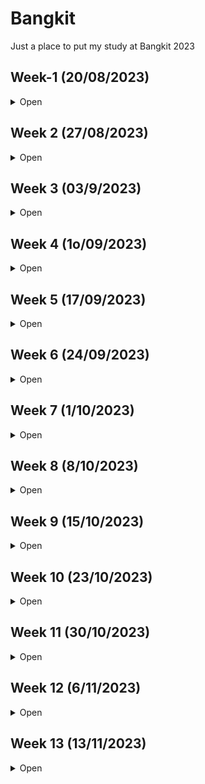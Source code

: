 # Bangkit
Just a place to put my study at Bangkit 2023

## Week-1 (20/08/2023)
<details>
<summary>Open</summary>
## Mengikuti kegiatan-kegiatan:

1.  National Onboarding Program MSIB Angkatan 5
2. Pembukaan Bangkit 2023 Batch 2 dan Technical Briefing Session
3. Life Path: Kickstarting a Journey of Personal Transformation
     - Growth Mindset 
     - Expand Networking (hang out with good friends with good interests) 
     - Manage Long Term Relationships 
     - Manage Skills 
     - Mental Health
4. Participating in the Socialization of the Merdeka Campus Platform for Participants 
     - Fill Logbook 
     - Giving Feedback 
     - Plagiarism
     - Information Center 
     - Ethics

## Mempelajari materi-materi:

1.	Memulai Dasar Pemrograman untuk Menjadi Pengembang Software
    	- Persiapan Belajar
    	- Memahami Kebutuhan Aplikasi
	- Perencanaan Modifikasi Aplikasi
	- Mengerti Konsep Dasar Pemrograman
	- Modifikasi Aplikasi Perangkat Lunak
	- Dokumentasi Pemrograman dan Pengembangan Aplikasi Perangkat Lunak
	- Final Test

2.	Belajar Dasar Git dengan Github
	- Git dan Github
	- Dasar Git
	- Studi Kasus Pengalaman Belajar
	- Git Branches
	- Kolaborasi dengan Tim
	- Studi Kasus Kolaborasi
	- Github sebagai Portofolio
	- Final Test

3.	Pengenalan ke Logika Pemrograman (Progamming Logic 101)
	- Pendahuluan Logika Pemrograman
	- Gerbang Logika
	- Pengenalan Dasar Computational Thinking
	- Studi Kasus dan Final Test
</details>

## Week 2 (27/08/2023)
<details>
<summary>Open</summary>

## Following activities:
1. Attending ILT-SS-01-AH which learn about Fixed Mindset, Growth Mindset, and Giving/Receiving a Proper Feedback.
2. English Pretest. 
3. Weekly Consultant which learn about the rules and introduction with other member of the same group, we also asked a bunch of question to the mentor about the problem we were facing.

## Study Material Completed: Crash Course on Phython
- Introduction to Programming
- Introduction to Python
- Basic Syntax
- Expression and Variables
- Functions
- Condtitionals
- Loops
- While Loops
- For Loops
- Recursion
- Strings, List, and Dictionaries

Completed the first course on coursera "Crash Course on Python" with a grade of 97.50%. I didn’t complete the week 5 of the material because it was optional.
</details>

## Week 3 (03/9/2023)
<details>
<summary>Open</summary>

## Following activities:
- ILT-ML-01-AP Introduction to Python & Git/GitHub.

## Study Material Completed: Crash Course on Phython
- Crash course on Python.
- Using Python to Interact with OS. 
- Intro to Git and GitHub.

## Starting Courses:
- Foundation: Data, Data, Everywhere.
- Ask Questions to Make Data-Driven Decisions.
- Prepare Data for Exploration.
- Process Data from Dirty to Clean.
- Analyze Data to Answer Questions.
- Share Data Through the Art of Visualization.

## Finished Assigment:
- Online Learning #01.
- Growth Mindset and The Power Of Feedback.
  
</details>

## Week 4 (1o/09/2023)
<details>
<summary>Open</summary>

Start Course: Analyze Data to Answer Questions 
Week 1 
- Hands-On Activity: SQL sorting queries 
- Hands-On Activity: Analyze weather data in BigQuery Querys 

Week 2 
- CAST and CONVERT: SQL Server reference documentation 
- MySQL CAST Functions and Operators: MySQL reference documentation
- How to: SQL Type Casting: Blog about type casting that has links to other SQL short guides

Week 3: 
- VLOOKUP resources for Microsoft Excel.
- SQL Join and Database Join.
  
Start Courses: Ask Questions to Make Data-Driven Decision 

Week 1: 
- Learning Log Template: Consider what data means to you. 

Week 2:
- How one retailer’s data strategy powers seamless customer experiences.
- How one of the world’s biggest marketers ripped up its playbook and learned to anticipate intent.
- Dashboard 
- Designing compelling dashboards 
- 6 real-world examples of business intelligence dashboards.
- Requirements Gathering Worksheet 
- Effective questions. 
- Tableau’s Viz Gallery 
- Tableau’s Viz of the Day 
- Filter Actions.
Week 3:
- Google Sheets shortcuts 
- Microsoft Excel shortcuts 
- More about spreadsheet errors and fixes 
- DAC2 Keyboard functions 1 
- DAC2 Keyboard functions 2 
- Scope of Work
  
</details>


## Week 5 (17/09/2023)
<details>
<summary>Open</summary>

## Following activities:
- Student Team Meeting 1
- ILT-EN-01-120 Spoken Correspondence
- ILT-ML-02-BH Data Analytics
- Weekly Consultation 4 

## Study Material Completed: Crash Course on Phython
- Prepare Data for Exploration.
- Process Data from Dirty to Clean.
- Analyze Data to Answer Questions.
- Share Data Through the Art of Visualization.

## Finished Assigment:
- Online Learning #02.
- Time Management Assignment
  
</details>

## Week 6 (24/09/2023)
<details>
<summary>Open</summary>

## Following activities:
- Submitted Report Learning to Supervisor.
- Completed Milestone 1. (But maybe miss one or two Feedback).
- ILT-SS-03-BL Critical Thinking and Problem Solving.
- Weekly Consultation 5 - ML-25.

## Study Material Completed: Linear Algebra for Machine Learning and Data Science
- System of sentences.
- System of equations.
- System of equations as lines.
- Matrix (2x) and Matrix (3x3).
- Find the determinant of the matrixes.
- Trying to solve system of linear equations.
- Learn about vector.
- Dot product and multiplying by scalar also to matrix.
- Finding matrix inverse.
- Type of Matrix.
- Finding determinant of area, product, and inverses.
- Singularity and rank of linear transformations.
- Finding Eigenvalue and Eigenvectors.

</details>

## Week 7 (1/10/2023)
<details>
<summary>Open</summary>

## Following activities:
- Redo Quiz ILT-SS-03 Twice.
- ILT-ML-03-AP Introduction to Machine Learning.
- Weekly Consultation 6 - ML -25.


## Study Material Completed: Mathematics for Machine Learning and Data Science Specialization
- Linear Algebra for Machine Learning and Data Science.
- Calculus for Machine Learning and Data Science.
- Probability & Statistics for Machine Learning & Data Science.

## Finished Assigment:
- Online Learning #03.
- Critical Thinking and Problem-Solving Assignment.
</details>

## Week 8 (8/10/2023)
<details>
<summary>Open</summary>

## Following activities:
- ILT-SS-04-AG Adaptability and Resilience.
- Weekly Consultation 7 - ML-25.

## Study Material Completed: 
- Supervised Machine Learning: Regression and Classification.
- Advanced Learning Algorithms.
</details>

## Week 9 (15/10/2023)
<details>
<summary>Open</summary>

## Following activities:
- Bangkit 2023 H2 - Student Team Meeting 2.
- LT-ML-04-AU Introduction to Unsupervised Learning & ANN.
- Weekly Consultation 8 - ML-25.

## Study Material Completed: 
- Unsupervised Learning, Recommenders, Reinforcement Learning.

## Finished Assigment: 
- Online Learning #04.
- Assignment: Adaptability and Resilience.

</details>

## Week 10 (23/10/2023)
<details>
<summary>Open</summary>

## Following activities:
- ILT-ML-05-AJ Advanced Technique in Deeplearning with TensorFlow.
- Weekly Consultation 10 - ML-25.
  
## Study Material Completed: 
- Introduction to TensorFlow for Artificial Intelligence, Machine Learning, and Deep Learning.
- Convolutional Neural Networks in TensorFlow.
  
## Finished Assigment:
- Reporting Learning Progress to Supervisor which in return I completed the milestone target for the 2nd month which granted me 500 points.

</details>

## Week 11 (30/10/2023)
<details>
<summary>Open</summary>

## Following activities:
- ILT-SS-06-AY Professional Communications and Networking. (Annoying Assignment because im a bit shy)
- Weekly Consultation 11 - ML-25.

## Study Material Completed:
- Natural Language Processing in TensorFlow. 
- Sequences, Time Series and Prediction.

## Finished Assigment:
- Assignment: Project Management.
- Online Learning #05 - Deeplearning.ai TensorFlow Developer Professional Certificate Coursera.

</details>

## Week 12 (6/11/2023)
<details>
<summary>Open</summary>

## Following activities:
- ILT-ML-06-AC Model Deployment with TensorFlow.
- Weekly Consultation 12 - ML-25.

</details>

## Week 13 (13/11/2023)
<details>
<summary>Open</summary>

## Following activities:
- Bangkit 2023 H2 - Student Team Meeting 3.
- Weekly Consultation 13 - ML-25.

## Finished Assigment:
- Assignment: Professional Communication and Networking. 

</details>
